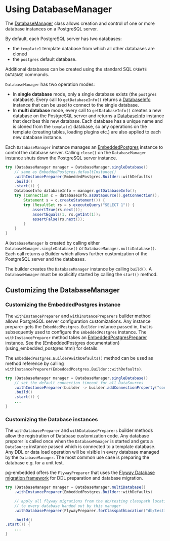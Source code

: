 # Using DatabaseManager

The [DatabaseManager](apidocs/de.softwareforge.testing.postgres/de/softwareforge/testing/postgres/embedded/DatabaseManager.html) class allows creation and control
of one or more database instances on a PostgreSQL server.

By default, each PostgreSQL server has two databases:

* the `template1` template database from which all other databases are cloned
* the `postgres` default database.

Additional databases can be created using the standard SQL `CREATE DATABASE` commands.

`DatabaseManager` has two operation modes:

* In **single database** mode, only a single database exists (the `postgres` database). Every call to `getDatabaseInfo()` returns a [DatabaseInfo](apidocs/de.softwareforge.testing.postgres/de/softwareforge/testing/postgres/embedded/DatabaseInfo.html) instance that can be used to connect to the single database.
* In **multi database** mode, every call to `getDatabaseInfo()` creates a new database on the PostgreSQL server and returns a [DatabaseInfo](apidocs/de.softwareforge.testing.postgres/de/softwareforge/testing/postgres/embedded/DatabaseInfo.html) instance that decribes this new database. Each database has a unique name and is cloned from the `template1` database, so any operations on the template (creating tables, loading plugins etc.) are also applied to each new database instance.

Each `DatabaseManager` instance manages an [EmbeddedPostgres](apidocs/de.softwareforge.testing.postgres/de/softwareforge/testing/postgres/embedded/EmbeddedPostgres.html) instance to control the database server. Calling `close()` on the `DatabaseManager` instance shuts down the PostgreSQL server instance.

```java
try (DatabaseManager manager = DatabaseManager.singleDatabase()
    // same as EmbeddedPostgres.defaultInstance()
    .withInstancePreparer(EmbeddedPostgres.Builder::withDefaults)
    .build()
    .start()) {
    DatabaseInfo databaseInfo = manager.getDatabaseInfo();
    try (Connection c = databaseInfo.asDataSource().getConnection();
        Statement s = c.createStatement()) {
        try (ResultSet rs = s.executeQuery("SELECT 1")) {
            assertTrue(rs.next());
            assertEquals(1, rs.getInt(1));
            assertFalse(rs.next());
        }
    }
}
```

A `DatabaseManager` is created by calling either `DatabaseManager.singleDatabase()` or `DatabaseManager.multiDatabase()`. Each call returns a Builder which allows further customization of the PostgreSQL server and the databases.

The builder creates the `DatabaseManager` instance by calling `build()`. A `DatabaseManager` must be explicitly started by calling the `start()` method.

## Customizing the DatabaseManager

### Customizing the EmbeddedPostgres instance

The `withInstancePreparer` and `withInstancePreparers` builder method allows PostgreSQL server configuration customizations. Any instance preparer gets the `EmbeddedPostgres.Builder` instance passed in, that is subsequently used to configure the `EmbeddedPostgres` instance. The `withInstancePreparer` method takes an [EmbeddedPostgresPreparer](apidocs/de.softwareforge.testing.postgres/de/softwareforge/testing/postgres/embedded/EmbeddedPostgresPreparer.html) instance. See the [EmbeddedPostgres documentation}(using_embedded_postgres.html) for details.

The `EmbeddedPostgres.Builder#withDefaults()` method can be used as method reference by calling `withInstancePreparer(EmbeddedPostgres.Builder::withDefaults)`.

```java
try (DatabaseManager manager = DatabaseManager.singleDatabase()
    // set the default connection timeout for all DataSources
    .withInstancePreparer(builder -> builder.addConnectionProperty("connectTimeout", "20"))
    .build()
    .start()) {
    ...
}
```

### Customizing the Database instances

The `withDatabasePreparer` and `withDatabasePreparers` builder methods allow the registration of Database customization code. Any database preparer is called once when the `DatabaseManager` is started and gets a `DataSource` instance passed which is connected to a template database. Any DDL or data load operation
will be visible in every database managed by the `DatabaseManager`. The most common use case is preparing the database e.g. for a unit test.

pg-embedded offers the `FlywayPreparer` that uses the [Flyway Database migration framework](https://flywaydb.org/) for DDL preparation and database migration.

```java
try (DatabaseManager manager = DatabaseManager.multiDatabase()
    .withInstancePreparer(EmbeddedPostgres.Builder::withDefaults)

    // apply all flyway migrations from the db/testing classpath location
    // to every database handed out by this manager
    .withDatabasePreparer(FlywayPreparer.forClasspathLocation("db/testing"))

    .build()
.start()) {
    ...
}
```
